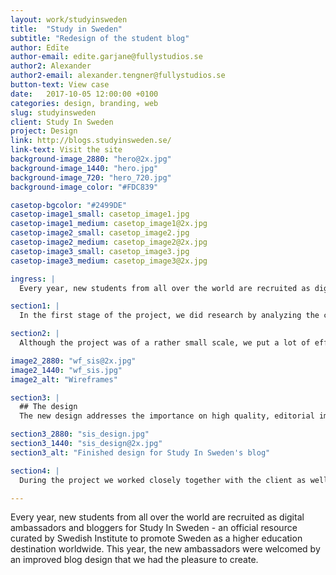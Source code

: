 ```yaml
---
layout: work/studyinsweden
title:  "Study in Sweden"
subtitle: "Redesign of the student blog"
author: Edīte
author-email: edite.garjane@fullystudios.se
author2: Alexander
author2-email: alexander.tengner@fullystudios.se
button-text: View case
date:   2017-10-05 12:00:00 +0100
categories: design, branding, web
slug: studyinsweden
client: Study In Sweden
project: Design
link: http://blogs.studyinsweden.se/
link-text: Visit the site
background-image_2880: "hero@2x.jpg"
background-image_1440: "hero.jpg"
background-image_720: "hero_720.jpg"
background-image_color: "#FDC839"

casetop-bgcolor: "#2499DE"
casetop-image1_small: casetop_image1.jpg
casetop-image1_medium: casetop_image1@2x.jpg
casetop-image2_small: casetop_image2.jpg
casetop-image2_medium: casetop_image2@2x.jpg
casetop-image3_small: casetop_image3.jpg
casetop-image3_medium: casetop_image3@2x.jpg

ingress: |
  Every year, new students from all over the world are recruited as digital ambassadors and bloggers for Study In Sweden - an official resource curated by Swedish Institute to promote Sweden as a higher education destination worldwide. This year, the new ambassadors were welcomed by an improved blog design that we had the pleasure to create.

section1: |
  In the first stage of the project, we did research by analyzing the current user interaction with the blog as well as surveying current bloggers and readers of the site. Essential head start was provided by insights from our strategist Edīte who was a digital ambassador for Study In Sweden in 2016/17.

section2: |
  Although the project was of a rather small scale, we put a lot of effort in combining the insights from the research, current bloggers, as well as the goals set by the client in our wireframes. As a result, we came up with a design that highlighted the importance of giving the visitor the most relevant information and an incentive to continue reading for longer. We did this while keeping the individuality of each blogger and praise in their work of high importance.

image2_2880: "wf_sis@2x.jpg"
image2_1440: "wf_sis.jpg"
image2_alt: "Wireframes"

section3: |
  ## The design
  The new design addresses the importance on high quality, editorial images and content that is structured for easier navigation. It focuses on better reading experience as well as promoting and integrating the rest of Study In Sweden site in the user journey.

section3_2880: "sis_design.jpg"
section3_1440: "sis_design@2x.jpg"
section3_alt: "Finished design for Study In Sweden's blog"

section4: |
  During the project we worked closely together with the client as well as the agency Fröjd who developed the blog. Soon after the launch we conducted a workshop together with the new ambassadors to make sure that the new guidelines were understood and implemented. 

---
```


Every year, new students from all over the world are recruited as digital ambassadors and bloggers for Study In Sweden - an official resource curated by Swedish Institute to promote Sweden as a higher education destination worldwide. This year, the new ambassadors were welcomed by an improved blog design that we had the pleasure to create.

